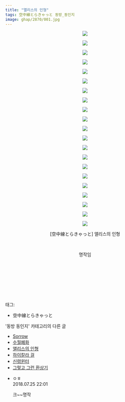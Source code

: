```yaml
---
title: "앨리스의 인형"
tags: 空中線とらきゃっと 동방_동인지
image: ghap/2870/001.jpg
---
```

<div class="article">
<p style="text-align: center; clear: none; float: none;"><img src="{{ site.nasurl }}/ghap/2870/001.jpg"/></p>
<p style="text-align: center; clear: none; float: none;"><img src="{{ site.nasurl }}/ghap/2870/002.jpg"/></p>
<p style="text-align: center; clear: none; float: none;"><img src="{{ site.nasurl }}/ghap/2870/003.jpg"/></p>
<p style="text-align: center; clear: none; float: none;"><img src="{{ site.nasurl }}/ghap/2870/004.jpg"/></p>
<p style="text-align: center; clear: none; float: none;"><img src="{{ site.nasurl }}/ghap/2870/005.jpg"/></p>
<p style="text-align: center; clear: none; float: none;"><img src="{{ site.nasurl }}/ghap/2870/006.jpg"/></p>
<p style="text-align: center; clear: none; float: none;"><img src="{{ site.nasurl }}/ghap/2870/007.jpg"/></p>
<p style="text-align: center; clear: none; float: none;"><img src="{{ site.nasurl }}/ghap/2870/008.jpg"/></p>
<p style="text-align: center; clear: none; float: none;"><img src="{{ site.nasurl }}/ghap/2870/009.jpg"/></p>
<p style="text-align: center; clear: none; float: none;"><img src="{{ site.nasurl }}/ghap/2870/010.jpg"/></p>
<p style="text-align: center; clear: none; float: none;"><img src="{{ site.nasurl }}/ghap/2870/011.jpg"/></p>
<p style="text-align: center; clear: none; float: none;"><img src="{{ site.nasurl }}/ghap/2870/012.jpg"/></p>
<p style="text-align: center; clear: none; float: none;"><img src="{{ site.nasurl }}/ghap/2870/013.jpg"/></p>
<p style="text-align: center; clear: none; float: none;"><img src="{{ site.nasurl }}/ghap/2870/014.jpg"/></p>
<p style="text-align: center; clear: none; float: none;"><img src="{{ site.nasurl }}/ghap/2870/015.jpg"/></p>
<p style="text-align: center; clear: none; float: none;"><img src="{{ site.nasurl }}/ghap/2870/016.jpg"/></p>
<p style="text-align: center; clear: none; float: none;"><img src="{{ site.nasurl }}/ghap/2870/017.jpg"/></p>
<p style="text-align: center; clear: none; float: none;"><img src="{{ site.nasurl }}/ghap/2870/018.jpg"/></p>
<p style="text-align: center; clear: none; float: none;"><img src="{{ site.nasurl }}/ghap/2870/019.jpg"/></p>
<p style="text-align: center; clear: none; float: none;"><img src="{{ site.nasurl }}/ghap/2870/020.jpg"/></p>
<p style="text-align: center; clear: none; float: none;"><img src="{{ site.nasurl }}/ghap/2870/021.jpg"/></p>
<p style="text-align: center; clear: none; float: none;">[空中線とらきゃっと] 앨리스의 인형</p>
<p style="text-align: center; clear: none; float: none;"><br/></p>
<p style="text-align: center; clear: none; float: none;">명작임</p>
<p style="text-align: center; clear: none; float: none;"><br/></p>
<p style="text-align: center; clear: none; float: none;"><br/></p>
<p style="text-align: center; clear: none; float: none;"><br/></p>
<p><br/></p>
</div><div class="tagTrail">
<p>태그: </p>
<ul>
<li>空中線とらきゃっと</li>
</ul>
</div><div class="another">
<p>'동방 동인지' 카테고리의 다른 글</p>
<ul>
<li><a href="/2016-12-09-ghap_2872">Sorrow</a></li>
<li><a href="/2016-12-09-ghap_2871">수월폐화</a></li>
<li><a href="/2016-12-09-ghap_2870">앨리스의 인형</a></li>
<li><a href="/2016-12-09-ghap_2869">하이칼라 걸</a></li>
<li><a href="/2016-12-09-ghap_2868">신령윈터</a></li>
<li><a href="/2016-12-09-ghap_2866">그렇고 그런 환상기</a></li>
</ul>
</div><div class="cb_module cb_fluid">
<div class="cb_wrt cb_profile">
<div class="comment">
<ul>
<li class="cb_thumb_off" id="comment15293755">
<div class="cb_comment_area">
<div class="cb_info_area">
<div class="cb_section">
<span class="cb_nick_name">ㅇㅎ</span>
</div>
<div class="cb_section">
<span class="cb_date">2018.07.25 22:01 </span>
</div>
</div>
<div class="cb_dsc_comment">
<p class="cb_dsc">
											크~~명작
										</p>
</div>
</div></li>
</ul>
</div>
</div><!-- commentList close -->
</div>